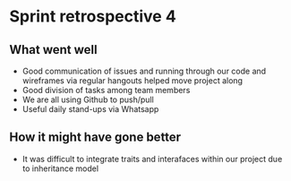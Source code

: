 # Sprint retrospective 4

## What went well

- Good communication of issues and running through our code and wireframes via regular hangouts helped move project along
- Good division of tasks among team members
- We are all using Github to push/pull
- Useful daily stand-ups via Whatsapp

## How it might have gone better

- It was difficult to integrate traits and interafaces within our project due to inheritance model

